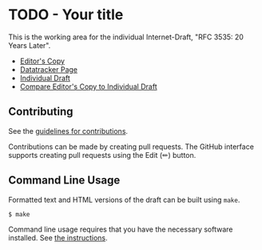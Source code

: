 # TODO - Your title

This is the working area for the individual Internet-Draft, "RFC 3535: 20 Years Later".

* [Editor's Copy](https://boucadair.github.io/rfc3535-20years-later/#go.draft-boucadair-nmop-rfc3535-20years-later.html)
* [Datatracker Page](https://datatracker.ietf.org/doc/draft-boucadair-nmop-rfc3535-20years-later)
* [Individual Draft](https://datatracker.ietf.org/doc/html/draft-boucadair-nmop-rfc3535-20years-later)
* [Compare Editor's Copy to Individual Draft](https://boucadair.github.io/rfc3535-20years-later/#go.draft-boucadair-nmop-rfc3535-20years-later.diff)


## Contributing

See the
[guidelines for contributions](https://github.com/boucadair/rfc3535-20years-later/blob/main/CONTRIBUTING.md).

Contributions can be made by creating pull requests.
The GitHub interface supports creating pull requests using the Edit (✏) button.


## Command Line Usage

Formatted text and HTML versions of the draft can be built using `make`.

```sh
$ make
```

Command line usage requires that you have the necessary software installed.  See
[the instructions](https://github.com/martinthomson/i-d-template/blob/main/doc/SETUP.md).

